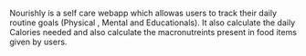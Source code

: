 Nourishly is a self care webapp which allowas users to track their daily routine goals (Physical , Mental and Educationals). It also calculate the daily Calories needed and also calculate the macronutreints present in food items given by users.
